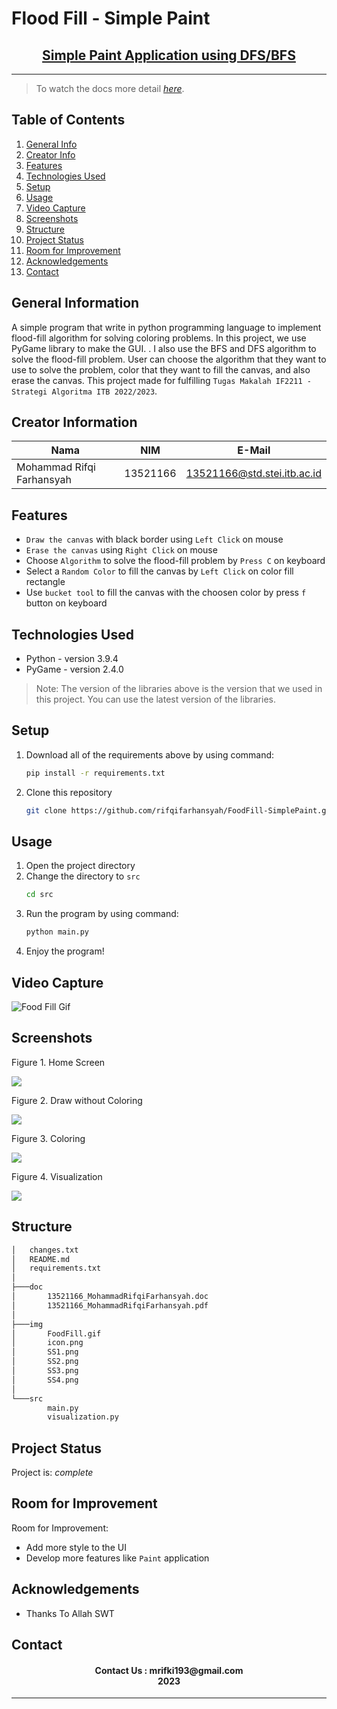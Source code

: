 # Flood Fill - Simple Paint
<h2 align="center">
   <a href="https://youtu.be/FQxSS_ljs6A" target="_blank">Simple Paint Application using DFS/BFS</a>
</h2>
<hr>

> To watch the docs more detail [_here_](https://drive.google.com/file/d/1r4t4WKbjQ6ugJvhPdnUVoJF-RDB2UfjY/view?usp=sharing). 

## Table of Contents
1. [General Info](#general-information)
2. [Creator Info](#creator-information)
3. [Features](#features)
4. [Technologies Used](#technologies-used)
5. [Setup](#setup)
6. [Usage](#usage)
7. [Video Capture](#videocapture)
8. [Screenshots](#screenshots)
9. [Structure](#structure)
10. [Project Status](#project-status)
11. [Room for Improvement](#room-for-improvement)
12. [Acknowledgements](#acknowledgements)
13. [Contact](#contact)

<a name="general-information"></a>

## General Information
A simple program that write in python programming language to implement flood-fill algorithm for solving coloring problems. In this project, we use PyGame library to make the GUI.
. I also use the BFS and DFS algorithm to solve the flood-fill problem. User can choose the algorithm that they want to use to solve the problem, color that they want to fill the canvas, and also erase the canvas. This project made for fulfilling `Tugas Makalah IF2211 - Strategi Algoritma ITB 2022/2023`.

<a name="creator-information"></a>

## Creator Information

| Nama                        | NIM      | E-Mail                      |
| --------------------------- | -------- | --------------------------- |
| Mohammad Rifqi Farhansyah   | 13521166 | 13521166@std.stei.itb.ac.id |

<a name="features"></a>

## Features
- `Draw the canvas` with black border using `Left Click` on mouse
- `Erase the canvas` using `Right Click` on mouse
- Choose `Algorithm` to solve the flood-fill problem by `Press C` on keyboard
- Select a `Random Color` to fill the canvas by `Left Click` on color fill rectangle
- Use `bucket tool` to fill the canvas with the choosen color by press `f` button on keyboard

<a name="technologies-used"></a>

## Technologies Used
- Python - version 3.9.4
- PyGame - version 2.4.0

> Note: The version of the libraries above is the version that we used in this project. You can use the latest version of the libraries.

<a name="setup"></a>

## Setup
1. Download all of the requirements above by using command:
    ```bash
    pip install -r requirements.txt
    ```
2. Clone this repository
    ```bash
    git clone https://github.com/rifqifarhansyah/FoodFill-SimplePaint.git
    ```

<a name="usage"></a>

## Usage
1. Open the project directory
2. Change the directory to `src`
    ```bash
    cd src
    ```
3. Run the program by using command: 
    ```bash
    python main.py
    ```
4. Enjoy the program!

<a name="videocapture"></a>

## Video Capture
<nl>

![Food Fill Gif](https://github.com/rifqifarhansyah/FoodFill-SimplePaint/blob/main/img/FoodFill.gif?raw=true)

<a name="screenshots"></a>

## Screenshots
<p>
  <p>Figure 1. Home Screen</p>
  <img src="/img/SS1.png/">
  <nl>
  <p>Figure 2. Draw without Coloring</p>
  <img src="/img/SS2.png/">
  <nl>
  <p>Figure 3. Coloring</p>
  <img src="/img/SS3.png/">
  <nl>
  <p>Figure 4. Visualization</p>
  <img src="/img/SS4.png/">
  <nl>
</p>

<a name="structure"></a>

## Structure
```bash
│   changes.txt
│   README.md
│   requirements.txt
│
├───doc
│       13521166_MohammadRifqiFarhansyah.doc
│       13521166_MohammadRifqiFarhansyah.pdf
│
├───img
│       FoodFill.gif
│       icon.png
│       SS1.png
│       SS2.png
│       SS3.png
│       SS4.png
│
└───src
        main.py
        visualization.py
```

<a name="project-status">

## Project Status
Project is: _complete_

<a name="room-for-improvement">

## Room for Improvement
Room for Improvement:
- Add more style to the UI
- Develop more features like `Paint` application

<a name="acknowledgements">

## Acknowledgements
- Thanks To Allah SWT

<a name="contact"></a>

## Contact
<h4 align="center">
  Contact Us : mrifki193@gmail.com<br/>
  2023
</h4>
<hr>
